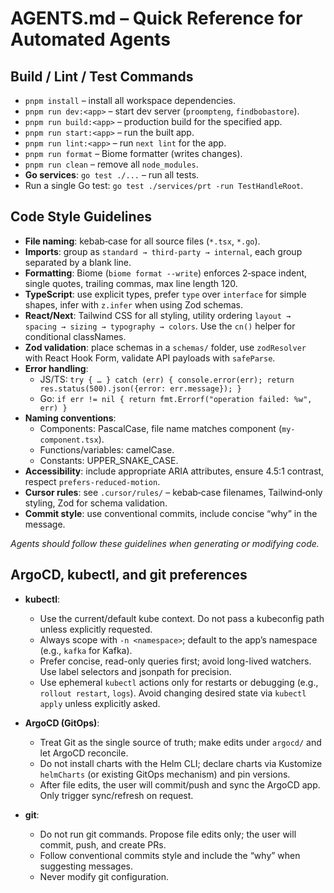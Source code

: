 # AGENTS.md – Quick Reference for Automated Agents

## Build / Lint / Test Commands

- `pnpm install` – install all workspace dependencies.
- `pnpm run dev:<app>` – start dev server (`proompteng`, `findbobastore`).
- `pnpm run build:<app>` – production build for the specified app.
- `pnpm run start:<app>` – run the built app.
- `pnpm run lint:<app>` – run `next lint` for the app.
- `pnpm run format` – Biome formatter (writes changes).
- `pnpm run clean` – remove all `node_modules`.
- **Go services**: `go test ./...` – run all tests.
- Run a single Go test: `go test ./services/prt -run TestHandleRoot`.

## Code Style Guidelines

- **File naming**: kebab‑case for all source files (`*.tsx`, `*.go`).
- **Imports**: group as `standard → third‑party → internal`, each group separated by a blank line.
- **Formatting**: Biome (`biome format --write`) enforces 2‑space indent, single quotes, trailing commas, max line length 120.
- **TypeScript**: use explicit types, prefer `type` over `interface` for simple shapes, infer with `z.infer` when using Zod schemas.
- **React/Next**: Tailwind CSS for all styling, utility ordering `layout → spacing → sizing → typography → colors`. Use the `cn()` helper for conditional classNames.
- **Zod validation**: place schemas in a `schemas/` folder, use `zodResolver` with React Hook Form, validate API payloads with `safeParse`.
- **Error handling**:
  - JS/TS: `try { … } catch (err) { console.error(err); return res.status(500).json({error: err.message}); }`
  - Go: `if err != nil { return fmt.Errorf("operation failed: %w", err) }`
- **Naming conventions**:
  - Components: PascalCase, file name matches component (`my-component.tsx`).
  - Functions/variables: camelCase.
  - Constants: UPPER_SNAKE_CASE.
- **Accessibility**: include appropriate ARIA attributes, ensure 4.5:1 contrast, respect `prefers-reduced-motion`.
- **Cursor rules**: see `.cursor/rules/` – kebab‑case filenames, Tailwind‑only styling, Zod for schema validation.
- **Commit style**: use conventional commits, include concise “why” in the message.

*Agents should follow these guidelines when generating or modifying code.*

## ArgoCD, kubectl, and git preferences

- **kubectl**:
  - Use the current/default kube context. Do not pass a kubeconfig path unless explicitly requested.
  - Always scope with `-n <namespace>`; default to the app’s namespace (e.g., `kafka` for Kafka).
  - Prefer concise, read-only queries first; avoid long-lived watchers. Use label selectors and jsonpath for precision.
  - Use ephemeral `kubectl` actions only for restarts or debugging (e.g., `rollout restart`, `logs`). Avoid changing desired state via `kubectl apply` unless explicitly asked.

- **ArgoCD (GitOps)**:
  - Treat Git as the single source of truth; make edits under `argocd/` and let ArgoCD reconcile.
  - Do not install charts with the Helm CLI; declare charts via Kustomize `helmCharts` (or existing GitOps mechanism) and pin versions.
  - After file edits, the user will commit/push and sync the ArgoCD app. Only trigger sync/refresh on request.

- **git**:
  - Do not run git commands. Propose file edits only; the user will commit, push, and create PRs.
  - Follow conventional commits style and include the “why” when suggesting messages.
  - Never modify git configuration.
